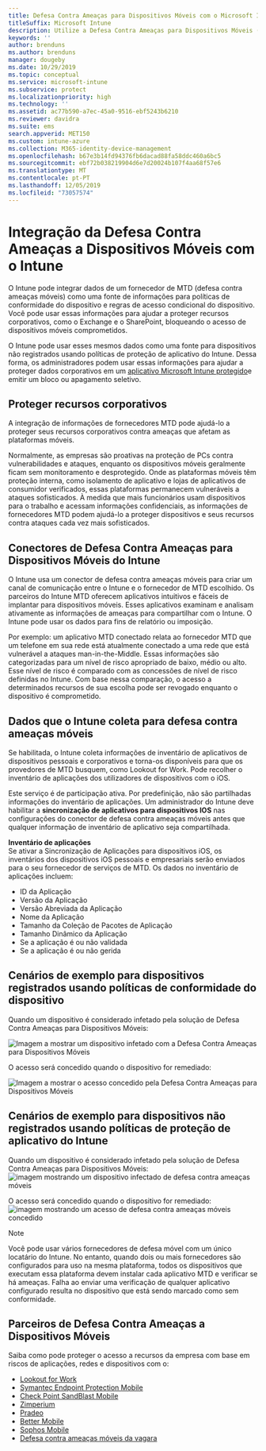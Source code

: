 ```yaml
---
title: Defesa Contra Ameaças para Dispositivos Móveis com o Microsoft Intune
titleSuffix: Microsoft Intune
description: Utilize a Defesa Contra Ameaças para Dispositivos Móveis (MTD) do Intune em conjunto com o seu parceiro de Defesa Contra Ameaças para Dispositivos Móveis para proteger o acesso aos recursos empresariais com base no risco dos dispositivos.
keywords: ''
author: brenduns
ms.author: brenduns
manager: dougeby
ms.date: 10/29/2019
ms.topic: conceptual
ms.service: microsoft-intune
ms.subservice: protect
ms.localizationpriority: high
ms.technology: ''
ms.assetid: ac77b590-a7ec-45a0-9516-ebf5243b6210
ms.reviewer: davidra
ms.suite: ems
search.appverid: MET150
ms.custom: intune-azure
ms.collection: M365-identity-device-management
ms.openlocfilehash: b67e3b14fd94376fb6dacad88fa58ddc460a6bc5
ms.sourcegitcommit: ebf72b038219904d6e7d20024b107f4aa68f57e6
ms.translationtype: MT
ms.contentlocale: pt-PT
ms.lasthandoff: 12/05/2019
ms.locfileid: "73057574"
---
```

# <a name="mobile-threat-defense-integration-with-intune"></a>Integração da Defesa Contra Ameaças a Dispositivos Móveis com o Intune

O Intune pode integrar dados de um fornecedor de MTD (defesa contra ameaças móveis) como uma fonte de informações para políticas de conformidade do dispositivo e regras de acesso condicional do dispositivo. Você pode usar essas informações para ajudar a proteger recursos corporativos, como o Exchange e o SharePoint, bloqueando o acesso de dispositivos móveis comprometidos.

O Intune pode usar esses mesmos dados como uma fonte para dispositivos não registrados usando políticas de proteção de aplicativo do Intune. Dessa forma, os administradores podem usar essas informações para ajudar a proteger dados corporativos em um [aplicativo Microsoft Intune protegido](~/apps/apps-supported-intune-apps.md)e emitir um bloco ou apagamento seletivo.

## <a name="protect-corporate-resources"></a>Proteger recursos corporativos

A integração de informações de fornecedores MTD pode ajudá-lo a proteger seus recursos corporativos contra ameaças que afetam as plataformas móveis.  

Normalmente, as empresas são proativas na proteção de PCs contra vulnerabilidades e ataques, enquanto os dispositivos móveis geralmente ficam sem monitoramento e desprotegido. Onde as plataformas móveis têm proteção interna, como isolamento de aplicativo e lojas de aplicativos de consumidor verificados, essas plataformas permanecem vulneráveis a ataques sofisticados. À medida que mais funcionários usam dispositivos para o trabalho e acessam informações confidenciais, as informações de fornecedores MTD podem ajudá-lo a proteger dispositivos e seus recursos contra ataques cada vez mais sofisticados.

## <a name="intune-mobile-threat-defense-connectors"></a>Conectores de Defesa Contra Ameaças para Dispositivos Móveis do Intune

O Intune usa um conector de defesa contra ameaças móveis para criar um canal de comunicação entre o Intune e o fornecedor de MTD escolhido. Os parceiros do Intune MTD oferecem aplicativos intuitivos e fáceis de implantar para dispositivos móveis. Esses aplicativos examinam e analisam ativamente as informações de ameaças para compartilhar com o Intune. O Intune pode usar os dados para fins de relatório ou imposição.

Por exemplo: um aplicativo MTD conectado relata ao fornecedor MTD que um telefone em sua rede está atualmente conectado a uma rede que está vulnerável a ataques man-in-the-Middle. Essas informações são categorizadas para um nível de risco apropriado de baixo, médio ou alto. Esse nível de risco é comparado com as concessões de nível de risco definidas no Intune. Com base nessa comparação, o acesso a determinados recursos de sua escolha pode ser revogado enquanto o dispositivo é comprometido.

## <a name="data-that-intune-collects-for-mobile-threat-defense"></a>Dados que o Intune coleta para defesa contra ameaças móveis

Se habilitada, o Intune coleta informações de inventário de aplicativos de dispositivos pessoais e corporativos e torna-os disponíveis para que os provedores de MTD busquem, como Lookout for Work. Pode recolher o inventário de aplicações dos utilizadores de dispositivos com o iOS.

Este serviço é de participação ativa. Por predefinição, não são partilhadas informações do inventário de aplicações. Um administrador do Intune deve habilitar a **sincronização de aplicativos para dispositivos IOS** nas configurações do conector de defesa contra ameaças móveis antes que qualquer informação de inventário de aplicativo seja compartilhada.

**Inventário de aplicações**  
Se ativar a Sincronização de Aplicações para dispositivos iOS, os inventários dos dispositivos iOS pessoais e empresariais serão enviados para o seu fornecedor de serviços de MTD. Os dados no inventário de aplicações incluem:

- ID da Aplicação
- Versão da Aplicação
- Versão Abreviada da Aplicação
- Nome da Aplicação
- Tamanho da Coleção de Pacotes de Aplicação
- Tamanho Dinâmico da Aplicação
- Se a aplicação é ou não validada
- Se a aplicação é ou não gerida

## <a name="sample-scenarios-for-enrolled-devices-using-device-compliance-policies"></a>Cenários de exemplo para dispositivos registrados usando políticas de conformidade do dispositivo

Quando um dispositivo é considerado infetado pela solução de Defesa Contra Ameaças para Dispositivos Móveis:

![Imagem a mostrar um dispositivo infetado com a Defesa Contra Ameaças para Dispositivos Móveis](./media/mobile-threat-defense/MTD-image-1.png)

O acesso será concedido quando o dispositivo for remediado:

![Imagem a mostrar o acesso concedido pela Defesa Contra Ameaças para Dispositivos Móveis](./media/mobile-threat-defense/MTD-image-2.png)

## <a name="sample-scenarios-for-unenrolled-devices-using-intune-app-protection-policies"></a>Cenários de exemplo para dispositivos não registrados usando políticas de proteção de aplicativo do Intune

Quando um dispositivo é considerado infetado pela solução de Defesa Contra Ameaças para Dispositivos Móveis:<br>
![imagem mostrando um dispositivo infectado de defesa contra ameaças móveis](./media/mobile-threat-defense/MTD-image-3.png)

O acesso será concedido quando o dispositivo for remediado:<br>
![imagem mostrando um acesso de defesa contra ameaças móveis concedido](./media/mobile-threat-defense/MTD-image-4.png)

> [!NOTE]
> Você pode usar vários fornecedores de defesa móvel com um único locatário do Intune. No entanto, quando dois ou mais fornecedores são configurados para uso na mesma plataforma, todos os dispositivos que executam essa plataforma devem instalar cada aplicativo MTD e verificar se há ameaças. Falha ao enviar uma verificação de qualquer aplicativo configurado resulta no dispositivo que está sendo marcado como sem conformidade. 

## <a name="mobile-threat-defense-partners"></a>Parceiros de Defesa Contra Ameaças a Dispositivos Móveis

Saiba como pode proteger o acesso a recursos da empresa com base em riscos de aplicações, redes e dispositivos com o:

- [Lookout for Work](lookout-mobile-threat-defense-connector.md)
- [Symantec Endpoint Protection Mobile](skycure-mobile-threat-defense-connector.md)
- [Check Point SandBlast Mobile](checkpoint-sandblast-mobile-mobile-threat-defense-connector.md)
- [Zimperium](zimperium-mobile-threat-defense-connector.md)
- [Pradeo](pradeo-mobile-threat-defense-connector.md)
- [Better Mobile](better-mobile-threat-defense-connector.md)
- [Sophos Mobile](sophos-mtd-connector.md)
- [Defesa contra ameaças móveis da vagara](wandera-mtd-connector.md)
